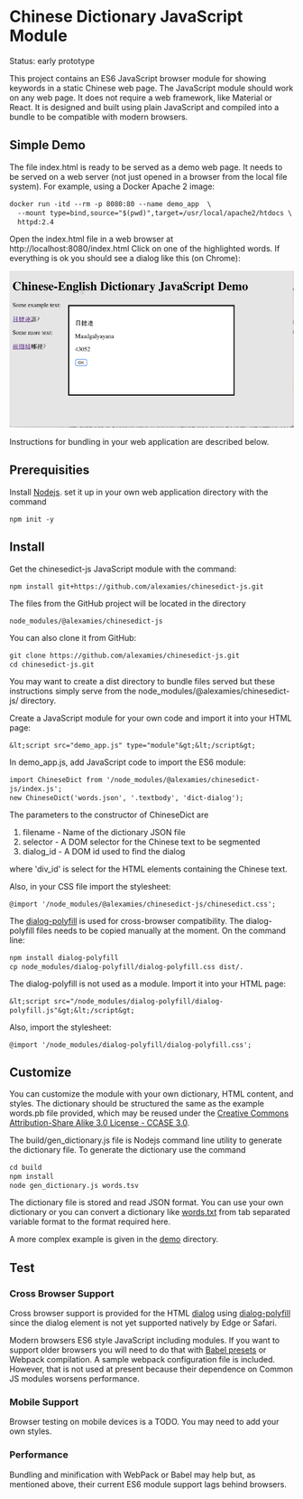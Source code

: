# Chinese Dictionary JavaScript Module
Status: early prototype

This project contains an ES6 JavaScript browser module for showing keywords in a
static Chinese web page. The JavaScript module should work on any web page.
It does not require a web framework, like Material or React. It is designed
and built using plain JavaScript and compiled into a bundle to be compatible
with modern browsers.

## Simple Demo
The file index.html is ready to be served as a demo web page. It needs to be
served on a web server (not just opened in a browser from the local file
system). For example, using a Docker Apache 2 image:
```
docker run -itd --rm -p 8080:80 --name demo_app  \
  --mount type=bind,source="$(pwd)",target=/usr/local/apache2/htdocs \
  httpd:2.4
```

Open the index.html file in a web browser at http://localhost:8080/index.html
Click on one of the highlighted words. If everything is ok you should see a
dialog like this (on Chrome):

<img
src='https://github.com/alexamies/chinesedict-js/blob/master/screenshot.png'/>

Instructions for bundling in your web application are described below.

## Prerequisities
Install [Nodejs](https://nodejs.org). set it up in your own web application
directory with the command
```
npm init -y
```

## Install
Get the chinesedict-js JavaScript module with the command:
```
npm install git+https://github.com/alexamies/chinesedict-js.git
```

The files from the GitHub project will be located in the directory
```
node_modules/@alexamies/chinesedict-js
```

You can also clone it from GitHub:
```
git clone https://github.com/alexamies/chinesedict-js.git
cd chinesedict-js.git
```

You may want to create a dist directory to bundle files served but these
instructions simply serve from the node_modules/@alexamies/chinesedict-js/
directory.

Create a JavaScript module for your own code and import it into your HTML page:
```
&lt;script src="demo_app.js" type="module"&gt;&lt;/script&gt;
```

In demo_app.js, add JavaScript code to import the ES6 module:
```
import ChineseDict from '/node_modules/@alexamies/chinesedict-js/index.js';
new ChineseDict('words.json', '.textbody', 'dict-dialog');
```

The parameters to the constructor of ChineseDict are

1. filename - Name of the dictionary JSON file
2. selector - A DOM selector for the Chinese text to be segmented
3. dialog_id - A DOM id used to find the dialog

where 'div_id' is select for the HTML elements containing the Chinese text.

Also, in your CSS file import the stylesheet:
```
@import '/node_modules/@alexamies/chinesedict-js/chinesedict.css';
```

The [dialog-polyfill](https://github.com/GoogleChrome/dialog-polyfill) is used
for cross-browser compatibility. The dialog-polyfill files needs to be copied
manually at the moment. On the command line:
```
npm install dialog-polyfill
cp node_modules/dialog-polyfill/dialog-polyfill.css dist/.
```

The dialog-polyfill is not used as a module. Import it into your HTML page:
```
&lt;script src="/node_modules/dialog-polyfill/dialog-polyfill.js"&gt;&lt;/script&gt;
```

Also, import the stylesheet:
```
@import '/node_modules/dialog-polyfill/dialog-polyfill.css';
```

## Customize
You can customize the module with your own dictionary, HTML content, and styles.
The dictionary should be structured the same as the example words.pb file
provided, which may be reused under the [Creative Commons Attribution-Share
Alike 3.0 License - CCASE 3.0](https://creativecommons.org/licenses/by-sa/3.0/).

The build/gen_dictionary.js file is Nodejs command line utility to generate
the dictionary file. To generate the dictionary use the command

```
cd build
npm install
node gen_dictionary.js words.tsv
```

The dictionary file is stored and read JSON format.
You can use your own dictionary or you can convert a dictionary like 
[words.txt](https://github.com/alexamies/chinesenotes.com/tree/master/data/words.txt)
from tab separated variable format to the format required here.

A more complex example is given in the [demo](demo/) directory.

## Test
### Cross Browser Support
Cross browser support is provided for the HTML
[dialog](https://developer.mozilla.org/en-US/docs/Web/HTML/Element/dialog)
using [dialog-polyfill](https://github.com/GoogleChrome/dialog-polyfill) since
the dialog element is not yet supported natively by Edge or Safari.

Modern browsers ES6 style JavaScript including modules. If you want to support
older browsers you will need to do that with
[Babel presets](https://babeljs.io/docs/en/presets) or Webpack compilation.
A sample webpack configuration file is included. However, that is not used at
present because their dependence on Common JS modules worsens performance.

### Mobile Support
Browser testing on mobile devices is a TODO. You may need to add your own
styles. 

### Performance
Bundling and minification with WebPack or Babel may help but, as mentioned
above, their current ES6 module support lags behind browsers.